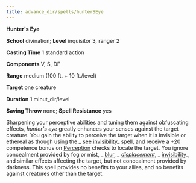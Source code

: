 ```yaml
---
title: advance_dir/spells/hunterSEye
---
```

 **Hunter's Eye**

**School** divination; **Level** inquisitor 3, ranger 2

**Casting Time** 1 standard action

**Components** V, S, DF

**Range** medium (100 ft. + 10 ft./level)

**Target** one creature

**Duration** 1 minut_dir/level

**Saving Throw** none; **Spell Resistance** yes

Sharpening your perceptive abilities and tuning them against obfuscating effects, _hunter's eye_ greatly enhances your senses against the target creature. You gain the ability to perceive the target when it is invisible or ethereal as though using the _ [see invisibility](../../spell_dir/seeInvisibility#_see-invisibility)_ spell, and receive a +20 competence bonus on [Perception](../../skill_dir/perception#_perception) checks to locate the target. You ignore concealment provided by fog or mist, _ [blur](../../spell_dir/blur#_blur)_, _ [displacement](../../spell_dir/displacement#_displacement)_, _ [invisibility](../../spell_dir/invisibility#_invisibility)_, and similar effects affecting the target, but not concealment provided by darkness. This spell provides no benefits to your allies, and no benefits against creatures other than the target.

